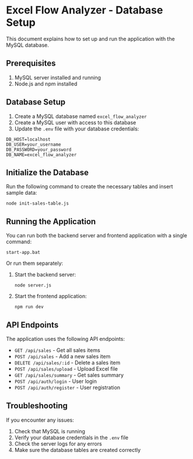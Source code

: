 # Excel Flow Analyzer - Database Setup

This document explains how to set up and run the application with the MySQL database.

## Prerequisites

1. MySQL server installed and running
2. Node.js and npm installed

## Database Setup

1. Create a MySQL database named `excel_flow_analyzer`
2. Create a MySQL user with access to this database
3. Update the `.env` file with your database credentials:

```
DB_HOST=localhost
DB_USER=your_username
DB_PASSWORD=your_password
DB_NAME=excel_flow_analyzer
```

## Initialize the Database

Run the following command to create the necessary tables and insert sample data:

```
node init-sales-table.js
```

## Running the Application

You can run both the backend server and frontend application with a single command:

```
start-app.bat
```

Or run them separately:

1. Start the backend server:
   ```
   node server.js
   ```

2. Start the frontend application:
   ```
   npm run dev
   ```

## API Endpoints

The application uses the following API endpoints:

- `GET /api/sales` - Get all sales items
- `POST /api/sales` - Add a new sales item
- `DELETE /api/sales/:id` - Delete a sales item
- `POST /api/sales/upload` - Upload Excel file
- `GET /api/sales/summary` - Get sales summary
- `POST /api/auth/login` - User login
- `POST /api/auth/register` - User registration

## Troubleshooting

If you encounter any issues:

1. Check that MySQL is running
2. Verify your database credentials in the `.env` file
3. Check the server logs for any errors
4. Make sure the database tables are created correctly